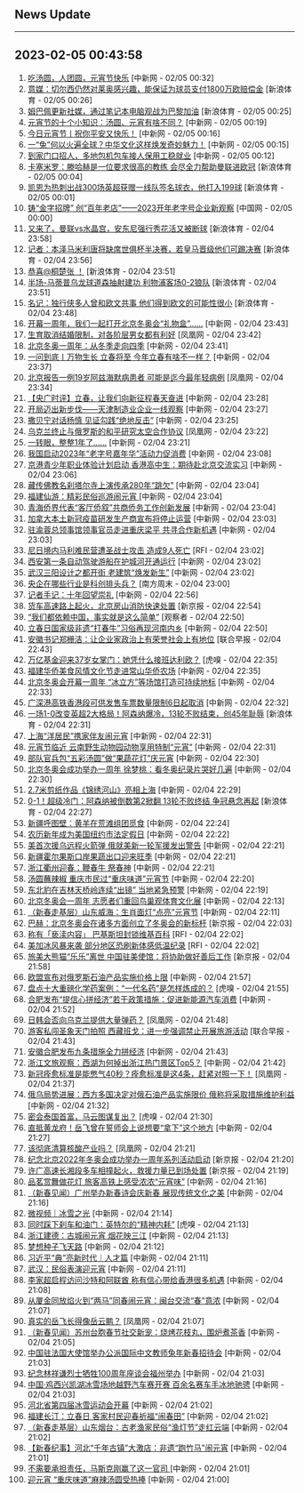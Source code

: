 ## News Update
---
2023-02-05 00:43:58
---
1. <a target="_blank" href="http://www.chinanews.com//chuangyi/2023/02-05/9947500.shtml">吃汤圆，人团圆，元宵节快乐</a> [中新网 - 02/05 00:32]
2. <a target="_blank" href="https://k.sina.cn/article_2018499075_784fda0302001lepw.html?from=sports&subch=osport">意媒：切尔西仍然对莱奥感兴趣，能保证为球员支付1800万欧赔偿金</a> [新浪体育 - 02/05 00:26]
3. <a target="_blank" href="https://k.sina.cn/article_2018499075_784fda0302001lepv.html?from=sports&subch=osport">姆巴佩更新社媒，通过笔记本电脑观战为巴黎加油</a> [新浪体育 - 02/05 00:25]
4. <a target="_blank" href="http://www.chinanews.com//cul/2023/02-05/9947499.shtml">元宵节的十个小知识：汤圆、元宵有啥不同？</a> [中新网 - 02/05 00:19]
5. <a target="_blank" href="http://www.chinanews.com//cul/2023/02-05/9947498.shtml">今日元宵节丨祝你平安又快乐！</a> [中新网 - 02/05 00:16]
6. <a target="_blank" href="http://www.chinanews.com//cul/2023/02-05/9947497.shtml">一“兔”何以火遍全球？中华文化这样焕发奇妙魅力！</a> [中新网 - 02/05 00:15]
7. <a target="_blank" href="http://www.chinanews.com//cj/2023/02-05/9947496.shtml">到家门口招人，多地包机包车接人保用工稳就业</a> [中新网 - 02/05 00:12]
8. <a target="_blank" href="https://k.sina.cn/article_2018499075_784fda0302001lepe.html?from=sports&subch=osport">卡塞米罗：滕哈赫是一位要求很高的教练 会尽全力帮助曼联进欧冠</a> [新浪体育 - 02/05 00:04]
9. <a target="_blank" href="https://k.sina.cn/article_2018499075_v784fda0302001lepk.html?from=sports&subch=osport">凯恩为热刺出战300场英超获赠一线队签名球衣，他打入199球</a> [新浪体育 - 02/05 00:01]
10. <a target="_blank" href="http://news.china.com.cn/2023-02/05/content_85088942.htm">铸“金字招牌” 创“百年老店”——2023开年老字号企业新观察</a> [中国网 - 02/05 00:00]
11. <a target="_blank" href="https://k.sina.cn/article_7243168542_m1afb9fb1e0010199j7.html?from=sports&subch=global">又来了，曼联vs水晶宫，安东尼强行秀花活又被断球</a> [新浪体育 - 02/04 23:58]
12. <a target="_blank" href="https://k.sina.cn/article_2018499075_784fda0302001lep9.html?from=sports&subch=osport">记者：本泽马米利唐将缺席世俱杯半决赛，若皇马晋级他们可踢决赛</a> [新浪体育 - 02/04 23:56]
13. <a target="_blank" href="https://k.sina.cn/article_6320391439_m178b9850f03300z27g.html?from=sports&subch=osport">恭喜@桐楚张 ！</a> [新浪体育 - 02/04 23:51]
14. <a target="_blank" href="https://k.sina.cn/article_2018499075_784fda0302001lep7.html?from=sports&subch=osport">半场-马蒂普乌龙球道森抽射建功 利物浦客场0-2狼队</a> [新浪体育 - 02/04 23:51]
15. <a target="_blank" href="https://k.sina.cn/article_2018499075_784fda0302001lep3.html?from=sports&subch=osport">名记：独行侠多人曾和欧文共事 他们得到欧文的可能性很小</a> [新浪体育 - 02/04 23:48]
16. <a target="_blank" href="http://www.chinanews.com//ty/2023/02-04/9947495.shtml">开幕一周年，我们一起打开北京冬奥会“礼物盒”……</a> [中新网 - 02/04 23:43]
17. <a target="_blank" href="https://news.ifeng.com/c/8N8lty5dNC4">生育取消结婚限制，对各阶层男女都有利好</a> [凤凰网 - 02/04 23:42]
18. <a target="_blank" href="http://www.chinanews.com//ty/2023/02-04/9947494.shtml">北京冬奥一周年：从冬季走向四季</a> [中新网 - 02/04 23:41]
19. <a target="_blank" href="http://www.chinanews.com//sh/2023/02-04/9947493.shtml">一问到底丨万物生长 立春将至 今年立春有啥不一样？</a> [中新网 - 02/04 23:37]
20. <a target="_blank" href="https://news.ifeng.com/c/8N8j8KA2DNc">北京报告一例19岁阿兹海默病患者 可能是迄今最年轻病例</a> [凤凰网 - 02/04 23:34]
21. <a target="_blank" href="http://www.chinanews.com//sh/2023/02-04/9947492.shtml">【央广时评】立春，让我们向新征程春天奋进</a> [中新网 - 02/04 23:28]
22. <a target="_blank" href="http://www.chinanews.com//cj/2023/02-04/9947491.shtml">开局迈出新步伐——天津制造业企业一线观察</a> [中新网 - 02/04 23:27]
23. <a target="_blank" href="http://www.chinanews.com//cul/2023/02-04/9947490.shtml">撒贝宁对话杨慎 见证勾践“绝地反击”</a> [中新网 - 02/04 23:25]
24. <a target="_blank" href="https://news.ifeng.com/c/8N8iiaAxMqg">乌克兰终止与俄罗斯的和平研究太空合作协议</a> [凤凰网 - 02/04 23:22]
25. <a target="_blank" href="http://www.chinanews.com//ty/2023/02-04/9947489.shtml">一转眼，整整1年了……</a> [中新网 - 02/04 23:21]
26. <a target="_blank" href="http://www.chinanews.com//cj/2023/02-04/9947488.shtml">我国启动2023年“老字号嘉年华”活动力促消费</a> [中新网 - 02/04 23:08]
27. <a target="_blank" href="http://www.chinanews.com//ga/shipin/cns/2023/02-04/news950469.shtml">京港青少年职业体验计划启动 香港高中生：期待赴北京交流实习</a> [中新网 - 02/04 23:06]
28. <a target="_blank" href="http://www.chinanews.com//sh/shipin/cns-d/2023/02-04/news950466.shtml">藏传佛教名刹塔尔寺上演传承280年“跳欠”</a> [中新网 - 02/04 23:04]
29. <a target="_blank" href="http://www.chinanews.com//sh/shipin/cns-d/2023/02-04/news950468.shtml">福建仙游：精彩民俗巡游闹元宵 </a> [中新网 - 02/04 23:04]
30. <a target="_blank" href="http://www.chinanews.com//hr/shipin/cns/2023/02-04/news950467.shtml">青海侨界代表“客厅侨叙”共商侨务工作创新发展</a> [中新网 - 02/04 23:04]
31. <a target="_blank" href="http://www.chinanews.com//gj/shipin/cns-d/2023/02-04/news950465.shtml">加拿大本土新冠疫苗研发生产商宣布将停止运营</a> [中新网 - 02/04 23:03]
32. <a target="_blank" href="http://www.chinanews.com//cj/shipin/cns-d/2023/02-04/news950464.shtml">驻渝蓉总领事馆领事官员走进重庆梁平 共寻合作新机遇</a> [中新网 - 02/04 23:03]
33. <a target="_blank" href="https://www.rfi.fr/cn/%E7%BC%A4%E7%BA%B7%E4%B8%96%E7%95%8C/20230204-%E7%BE%8E%E5%AE%A3%E5%B8%83%E5%AD%A6%E6%A0%A1%E5%8D%88%E9%A4%90%E8%90%A5%E5%85%BB%E6%96%B0%E6%A0%87%E5%87%86-%E5%87%8F%E7%9B%90%E7%B3%96%E9%98%BB%E5%84%BF%E7%AB%A5%E8%82%A5%E8%83%96">尼日境内马利难民营遭圣战士攻击 造成9人死亡</a> [RFI - 02/04 23:02]
34. <a target="_blank" href="http://www.chinanews.com//sh/shipin/cns-d/2023/02-04/news950463.shtml">西安第一条自动驾驶游船在护城河开通运行</a> [中新网 - 02/04 23:02]
35. <a target="_blank" href="http://www.chinanews.com//sh/shipin/cns/2023/02-04/news950462.shtml">武汉三阳设计之都开街 老建筑“焕发新生”</a> [中新网 - 02/04 23:02]
36. <a target="_blank" href="http://www.infzm.com/contents/243035">央企在哪些行业是科创排头兵？</a> [南方周末 - 02/04 23:00]
37. <a target="_blank" href="http://www.chinanews.com//ty/2023/02-04/9947479.shtml">记者手记：十年回望崇礼</a> [中新网 - 02/04 22:56]
38. <a target="_blank" href="https://www.bjnews.com.cn/detail-1675522700168246.html">货车高速路上起火，北京房山消防快速处置</a> [新京报 - 02/04 22:54]
39. <a target="_blank" href="https://www.guancha.cn/internation/2023_02_04_678594.shtml">“我们都依赖中国，事实就是这么简单”</a> [观察者 - 02/04 22:50]
40. <a target="_blank" href="http://www.chinanews.com//sh/shipin/cns-d/2023/02-04/news950461.shtml">立春日国家级非遗“打春牛”习俗再现河南内乡</a> [中新网 - 02/04 22:50]
41. <a target="_blank" href="https://www.zaobao.com/realtime/china/story20230204-1359753">安徽书记郑栅洁：让企业家政治上有荣誉社会上有地位</a> [联合早报 - 02/04 22:43]
42. <a target="_blank" href="https://www.huxiu.com/article/785419.html">万亿基金迎来37岁女掌门：她凭什么接班达利欧？</a> [虎嗅 - 02/04 22:35]
43. <a target="_blank" href="http://www.chinanews.com//hr/2023/02-04/9947465.shtml">福建华侨美食风情文化节走进常山华侨农场</a> [中新网 - 02/04 22:35]
44. <a target="_blank" href="http://www.chinanews.com//ty/2023/02-04/9947464.shtml">北京冬奥会开幕一周年 “冰立方”等场馆打造可持续地标</a> [中新网 - 02/04 22:33]
45. <a target="_blank" href="http://www.chinanews.com//dwq/2023/02-04/9947463.shtml">广深港高铁香港段可供发售车票数量限制6日起取消</a> [中新网 - 02/04 22:32]
46. <a target="_blank" href="https://k.sina.cn/article_2834321443_a8f0502300100y51t.html?from=sports&subch=global">一场1-0改变英超2大格局！阿森纳爆冷，13轮不败结束，创45年耻辱</a> [新浪体育 - 02/04 22:31]
47. <a target="_blank" href="http://www.chinanews.com//sh/shipin/cns-d/2023/02-04/news950459.shtml">上海“洋居民”携家伴友闹元宵</a> [中新网 - 02/04 22:31]
48. <a target="_blank" href="http://www.chinanews.com//sh/shipin/cns-d/2023/02-04/news950460.shtml">元宵节临近 云南野生动物园动物享用特制“元宵”</a> [中新网 - 02/04 22:31]
49. <a target="_blank" href="http://www.chinanews.com//sh/shipin/cns-d/2023/02-04/news950458.shtml">部队官兵包“五彩汤圆”做“果蔬花灯”庆元宵</a> [中新网 - 02/04 22:30]
50. <a target="_blank" href="http://www.chinanews.com//ty/shipin/cns-d/2023/02-04/news950457.shtml">北京冬奥会成功举办一周年 徐梦桃：看冬奥纪录片哭好几遍</a> [中新网 - 02/04 22:30]
51. <a target="_blank" href="http://www.chinanews.com//cul/shipin/cns-d/2023/02-04/news950456.shtml">2.7米剪纸作品《锦绣河山》亮相上海</a> [中新网 - 02/04 22:29]
52. <a target="_blank" href="https://k.sina.cn/article_7354218509_1b658780d001014o2m.html?from=sports&subch=global">0-1！超级冷门：阿森纳被倒数第2掀翻 13轮不败终结 争冠悬念再起</a> [新浪体育 - 02/04 22:27]
53. <a target="_blank" href="http://www.chinanews.com//sh/shipin/cns-d/2023/02-04/news950455.shtml">新疆呼图壁：黄羊在荒滩组团觅食</a> [中新网 - 02/04 22:24]
54. <a target="_blank" href="http://www.chinanews.com//gj/shipin/cns-d/2023/02-04/news950454.shtml">农历新年成为美国纽约市法定假日</a> [中新网 - 02/04 22:22]
55. <a target="_blank" href="http://www.chinanews.com//gj/shipin/cns-d/2023/02-04/news950451.shtml">美首次援乌远程火箭弹 俄就美新一轮军援发出警告</a> [中新网 - 02/04 22:21]
56. <a target="_blank" href="http://www.chinanews.com//cj/shipin/cns-d/2023/02-04/news950453.shtml">新疆霍尔果斯口岸果蔬出口迎来旺季</a> [中新网 - 02/04 22:21]
57. <a target="_blank" href="http://www.chinanews.com//sh/shipin/cns-d/2023/02-04/news950452.shtml">浙江衢州迎春：鞭春牛 祭春神</a> [中新网 - 02/04 22:21]
58. <a target="_blank" href="http://www.chinanews.com//sh/shipin/cns-d/2023/02-04/news950450.shtml">汤圆蘸辣椒 重庆市民过“重庆味道”元宵节</a> [中新网 - 02/04 22:20]
59. <a target="_blank" href="http://www.chinanews.com//sh/shipin/cns/2023/02-04/news950449.shtml">东北豹在吉林天桥岭连续“出镜” 当地紧急预警</a> [中新网 - 02/04 22:19]
60. <a target="_blank" href="http://www.chinanews.com//ty/2023/02-04/9947461.shtml">北京冬奥会一周年 志愿者们重回鸟巢观体育文化展</a> [中新网 - 02/04 22:13]
61. <a target="_blank" href="http://www.chinanews.com//sh/2023/02-04/9947460.shtml">（新春走基层）山东威海：生肖面灯“点亮”元宵节</a> [中新网 - 02/04 22:11]
62. <a target="_blank" href="https://www.bjnews.com.cn/detail-167551683714628.html">巴赫：北京冬奥会在诸多方面创立了冬奥会的新标杆</a> [新京报 - 02/04 22:03]
63. <a target="_blank" href="https://www.rfi.fr/cn/%E5%9B%BD%E9%99%85%E6%8A%A5%E9%81%93/20230204-%E5%B7%B4%E9%BB%8E%E5%9C%A3%E6%AF%8D%E9%99%A2%E5%B0%96%E9%A1%B6%E5%B9%B4%E5%BA%95%E5%9B%9E%E5%BD%92%E5%8E%9F%E5%91%B3-2024%E5%B9%B412%E6%9C%88%E5%B0%86%E5%85%A8%E9%9D%A2%E5%BC%80%E6%94%BE">称有「亵渎内容」 巴基斯坦封锁维基百科</a> [RFI - 02/04 22:02]
64. <a target="_blank" href="https://www.rfi.fr/cn/%E5%9B%BD%E9%99%85%E6%8A%A5%E9%81%93/20230204-%E6%BE%B3%E6%B4%B2%E8%A5%BF%E9%83%A8%E6%B2%B3%E6%B5%81%E9%B2%A8%E9%B1%BC%E7%8E%B0%E8%B8%AA-%E5%92%AC%E6%AD%BB16%E5%B2%81%E5%B0%91%E5%A5%B3">美加冰风暴来袭 部分地区恐刷新体感低温纪录</a> [RFI - 02/04 22:02]
65. <a target="_blank" href="https://www.bjnews.com.cn/detail-167551899314646.html">旅美大熊猫“乐乐”离世 中国驻美使馆：将协助做好善后工作</a> [新京报 - 02/04 21:58]
66. <a target="_blank" href="http://www.chinanews.com//gj/2023/02-04/9947453.shtml">欧盟宣布对俄罗斯石油产品实施价格上限</a> [中新网 - 02/04 21:57]
67. <a target="_blank" href="https://www.huxiu.com/article/785208.html">盘点十大重磅化学药案例：“一代名药”是怎样炼成的？</a> [虎嗅 - 02/04 21:55]
68. <a target="_blank" href="http://www.chinanews.com//cj/2023/02-04/9947417.shtml">合肥发布“提信心拼经济”若干政策措施：促进新能源汽车消费</a> [中新网 - 02/04 21:52]
69. <a target="_blank" href="https://news.ifeng.com/c/8N8btp6I5SG">日韩会否向乌克兰提供大量弹药？</a> [凤凰网 - 02/04 21:48]
70. <a target="_blank" href="https://www.zaobao.com/realtime/china/story20230204-1359752">游客私闯圣象天门拍照 西藏班戈：进一步强调禁止开展旅游活动</a> [联合早报 - 02/04 21:43]
71. <a target="_blank" href="http://www.chinanews.com//cj/2023/02-04/9947450.shtml">安徽合肥发布九条措施全力拼经济</a> [中新网 - 02/04 21:43]
72. <a target="_blank" href="http://www.chinanews.com//cj/2023/02-04/9947458.shtml">浙江文旅观察：西湖为何掉出浙江热门景区Top5？</a> [中新网 - 02/04 21:42]
73. <a target="_blank" href="https://news.ifeng.com/c/8N8b40BVZW9">新冠痊愈标准是能憋气40秒？痊愈标准是这4条，赶紧对照一下！</a> [凤凰网 - 02/04 21:37]
74. <a target="_blank" href="http://www.chinanews.com//gj/2023/02-04/9947445.shtml">俄乌局势进展：西方多国决定对俄石油产品实施限价 俄称将采取措施维护利益</a> [中新网 - 02/04 21:32]
75. <a target="_blank" href="https://www.huxiu.com/article/784915.html">密会泰国首富，马云图谋复出？</a> [虎嗅 - 02/04 21:30]
76. <a target="_blank" href="http://www.chinanews.com//sh/2023/02-04/9947462.shtml">直抵黄龙府！岳飞曾在誓师会上说想要“拿下”这个地方</a> [中新网 - 02/04 21:27]
77. <a target="_blank" href="https://news.ifeng.com/c/8N8YrqsZVT5">该彻底清算核酸产业吗？</a> [凤凰网 - 02/04 21:21]
78. <a target="_blank" href="https://www.bjnews.com.cn/detail-167550876214556.html">纪念北京2022年冬奥会成功举办一周年系列活动启动</a> [新京报 - 02/04 21:20]
79. <a target="_blank" href="https://www.bjnews.com.cn/detail-167551642714624.html">许广高速长湘段多车相撞起火，救援力量已到场处置</a> [新京报 - 02/04 21:19]
80. <a target="_blank" href="http://www.chinanews.com//tp/2023/02-04/9947457.shtml">品茗赏舞做花灯 旅客高铁上感受浓浓“元宵味”</a> [中新网 - 02/04 21:16]
81. <a target="_blank" href="http://www.chinanews.com//sh/2023/02-04/9947451.shtml">（新春见闻）广州举办新春诗会庆新春 展现传统文化之美</a> [中新网 - 02/04 21:16]
82. <a target="_blank" href="http://www.chinanews.com//gn/2023/02-04/9947459.shtml">微视频｜冰雪之光</a> [中新网 - 02/04 21:14]
83. <a target="_blank" href="https://www.huxiu.com/article/785517.html">同时踩下刹车和油门：英特尔的“精神内耗”</a> [虎嗅 - 02/04 21:13]
84. <a target="_blank" href="http://www.chinanews.com//tp/2023/02-04/9947454.shtml">浙江建德：古城闹元宵 烟花映三江</a> [中新网 - 02/04 21:13]
85. <a target="_blank" href="http://www.chinanews.com//gn/2023/02-04/9947455.shtml">梦想种子飞天路</a> [中新网 - 02/04 21:12]
86. <a target="_blank" href="http://www.chinanews.com//gn/2023/02-04/9947456.shtml">习近平“典”亮新时代｜人才篇</a> [中新网 - 02/04 21:11]
87. <a target="_blank" href="http://www.chinanews.com//tp/2023/02-04/9947338.shtml">武汉：民俗表演迎元宵</a> [中新网 - 02/04 21:11]
88. <a target="_blank" href="http://www.chinanews.com//dwq/2023/02-04/9947447.shtml">李家超启程访问沙特和阿联酋 称有信心带给香港很多机遇</a> [中新网 - 02/04 21:08]
89. <a target="_blank" href="http://www.chinanews.com//gn/2023/02-04/9947441.shtml">从厦金同放焰火到“两马”同春闹元宵：闽台交流“春”意浓</a> [中新网 - 02/04 21:07]
90. <a target="_blank" href="https://news.ifeng.com/c/8N8YrqsZVNl">真实的岳飞长得像岳云鹏？</a> [凤凰网 - 02/04 21:07]
91. <a target="_blank" href="http://www.chinanews.com//sh/2023/02-04/9947444.shtml">（新春见闻）苏州台胞春节社交新宠：烧烤花枝丸，围炉煮茶香</a> [中新网 - 02/04 21:05]
92. <a target="_blank" href="http://www.chinanews.com//gn/2023/02-04/9947429.shtml">中国驻法国大使馆举办公派国际中文教师兔年新春招待会</a> [中新网 - 02/04 21:03]
93. <a target="_blank" href="http://www.chinanews.com//sh/2023/02-04/9947433.shtml">纪念林祥谦烈士牺牲100周年座谈会福州举办</a> [中新网 - 02/04 21:03]
94. <a target="_blank" href="http://www.chinanews.com//ty/2023/02-04/9947437.shtml">中国·鸡西兴凯湖冰雪场地越野汽车赛开赛 百余名赛车手冰地驰骋</a> [中新网 - 02/04 21:03]
95. <a target="_blank" href="http://www.chinanews.com//ty/shipin/cns-d/2023/02-04/news950443.shtml">河北省第四届冰雪运动会开幕</a> [中新网 - 02/04 21:02]
96. <a target="_blank" href="http://www.chinanews.com//sh/shipin/cns-d/2023/02-04/news950445.shtml">福建长汀：立春日 客家村民迎春祈福“闹春田”</a> [中新网 - 02/04 21:02]
97. <a target="_blank" href="http://www.chinanews.com//sh/2023/02-04/9947432.shtml">（新春走基层）山东烟台：古老渔家民俗“渔灯节”走红云端</a> [中新网 - 02/04 21:02]
98. <a target="_blank" href="http://www.chinanews.com//sh/shipin/cns-d/2023/02-04/news950444.shtml">【新春纪事】河北“千年古镇”大激店：非遗“跑竹马”闹元宵</a> [中新网 - 02/04 21:01]
99. <a target="_blank" href="http://www.chinanews.com//gj/2023/02-04/9947439.shtml">不需要承担责任，马斯克刚赢了这一官司 </a> [中新网 - 02/04 21:01]
100. <a target="_blank" href="http://www.chinanews.com//tp/2023/02-04/9947436.shtml">迎元宵 “重庆味道”麻辣汤圆受热捧</a> [中新网 - 02/04 21:00]
